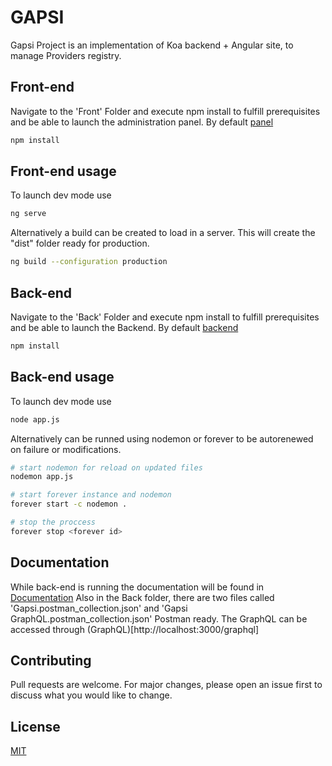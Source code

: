 # GAPSI

Gapsi Project is an implementation of Koa backend + Angular site, to manage Providers registry.

## Front-end

Navigate to the 'Front' Folder and execute npm install to fulfill prerequisites and be able to launch the administration panel. By default [panel](http://localhost:4200) 

```bash
npm install
```

## Front-end usage

To launch dev mode use

```bash
ng serve
```

Alternatively a build can be created to load in a server. This will create the "dist" folder ready for production.

```bash
ng build --configuration production
```

## Back-end

Navigate to the 'Back' Folder and execute npm install to fulfill prerequisites and be able to launch the Backend. By default [backend](http://localhost:3000) 

```bash
npm install
```


## Back-end usage

To launch dev mode use

```bash
node app.js
```

Alternatively can be runned using nodemon or forever to be autorenewed on failure or modifications.

```bash
# start nodemon for reload on updated files 
nodemon app.js

# start forever instance and nodemon
forever start -c nodemon .

# stop the proccess
forever stop <forever id>

```

## Documentation

While back-end is running the documentation will be found in [Documentation](http://localhost:3000/docs)
Also in the Back folder, there are two files called 'Gapsi.postman_collection.json' and 'Gapsi GraphQL.postman_collection.json' Postman ready.
The GraphQL can be accessed through (GraphQL)[http://localhost:3000/graphql]

## Contributing

Pull requests are welcome. For major changes, please open an issue first
to discuss what you would like to change.

## License

[MIT](https://choosealicense.com/licenses/mit/)